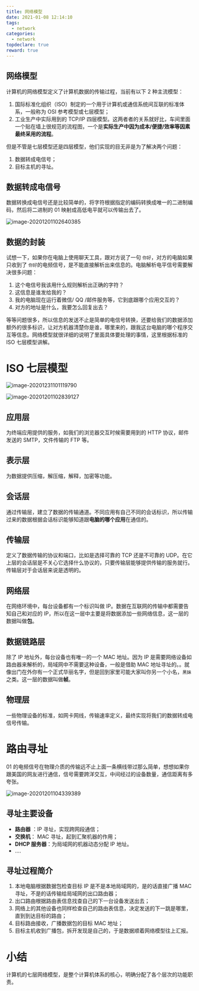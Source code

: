 ```yaml
---
title: 网络模型
date: 2021-01-08 12:14:10
tags:
  - network
categories:
  - network
topdeclare: true
reward: true
---
```

## 网络模型

计算机的网络模型定义了计算机数据的传输过程，当前有以下 2 种主流模型：

1. 国际标准化组织（ISO）制定的一个用于计算机或通信系统间互联的标准体系，一般称为 OSI 参考模型或七层模型；
2. 工业生产中实际用到的 TCP/IP 四层模型。这两者者的关系就好比，车间里面一个贴在墙上很规范的流程图，一个是**实际生产中因为成本/便捷/效率等因素最终采用的流程**。

但是不管是七层模型还是四层模型，他们实现的目无非是为了解决两个问题：

1. 数据转成电信号；
2. 目标主机的寻址。

<!--more-->

## 数据转成电信号

数据转换成电信号还是比较简单的，将字符根据指定的编码转换成唯一的二进制编码，然后将二进制的 01 映射成高低电平就可以传输出去了。

![image-20201201102640385](/zbcn.github.io/assets/postImg/web/HTTP03_OSI网络模型/image-20201201102640385.png)

## 数据的封装

试想一下，如果你在电脑上使用聊天工具，跟对方说了一句 `你好`，对方的电脑如果只收到了 `你好`的电频信号，是不能直接解析出来信息的。电脑解析电平信号需要解决很多问题：

1. 这个电信号我该用什么规则解析出正确的字符？
2. 这信息是谁发给我的？
3. 我的电脑现在运行着微信/ QQ /邮件服务等，它到底跟哪个应用交互的？
4. 对方的地址是什么，我要怎么回复出去？

等等问题很多，所以信息的发送不止是简单的电信号转换，还要给我们的数据添加额外的很多标识，让对方机器清楚你是谁，哪里来的，跟我这台电脑的哪个程序交互等信息。网络模型就很详细的说明了里面具体要处理的事情，这里根据标准的 ISO 七层模型讲解。

# ISO 七层模型

![image-20201231101119790](/zbcn.github.io/assets/postImg/web/HTTP03_OSI网络模型/image-20201231101119790.png)

![image-20201201102839127](/zbcn.github.io/assets/postImg/web/HTTP03_OSI网络模型/image-20201201102839127.png)

## 应用层

为终端应用提供的服务，如我们的浏览器交互时候需要用到的 HTTP 协议，邮件发送的 SMTP，文件传输的 FTP 等。

## 表示层

为数据提供压缩，解压缩，解释，加密等功能。

## 会话层

通过传输层，建立了数据的传输通道。不同应用有自己不同的会话标识，所以传输过来的数据根据会话标识能够知道跟**电脑的哪个应用**在通信的。

## 传输层

定义了数据传输的协议和端口，比如是选择可靠的 TCP 还是不可靠的 UDP。在它上层的会话层是不关心它选择什么协议的，只要传输层能够提供传输的服务就行。传输层对于会话层来说是透明的。

## 网络层

在网络环境中，每台设备都有一个标识叫做 IP。数据在互联网的传输中都需要告知自己和对应的 IP，所以在这一层中主要是将数据添加一些网络信息，这一层的数据叫做**包**。

## 数据链路层

除了 IP 地址外，每台设备也有唯一的一个 MAC 地址。因为 IP 是需要网络设备如路由器来解析的，局域网中不需要这种设备，一般是借助 MAC 地址寻址的。。就像出门在外你有一个正式华丽名字，但是回到家里可能大家叫你另一个小名，`黑妹` 之类。这一层的数据叫做**帧**。

## 物理层

一些物理设备的标准，如网卡网线，传输速率定义，最终实现将我们的数据转成电信号传输。

# 路由寻址

01 的电频信号在物理介质的传输远不止上面一条横线带过那么简单，想想如果你跟美国的网友进行通信，信号需要跨洋交互，中间经过的设备数量，通信距离有多夸张。

![image-20201201104339389](/zbcn.github.io/assets/postImg/web/HTTP03_OSI网络模型/image-20201201104339389.png)

## 寻址主要设备

- **路由器** ：IP 寻址，实现跨网段通信；
- **交换机**： MAC 寻址，起到汇聚机器的作用；
- **DHCP 服务器**：为局域网的机器动态分配 IP 地址。
- ....

## 寻址过程简介

1. 本地电脑根据数据包检查目标 IP 是不是本地局域网的，是的话直接广播 MAC 寻址，不是的话传输给局域网的出口路由器；
2. 出口路由根据路由表信息找查自己的下一台设备发送出去；
3. 网络上的其他设备也同样检查自己的路由表信息，决定发送的下一跳是哪里，直到到达目标的路由；
4. 目标路由接收，广播数据包的目标 MAC 地址；
5. 目标主机收到广播包，拆开发现是自己的，于是数据顺着网络模型往上汇报。

# 小结

计算机的七层网络模型，是整个计算机体系的核心，明确分配了各个层次的功能职责。



